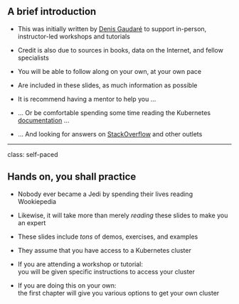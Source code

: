 ## A brief introduction

- This was initially written by [Denis Gaudaré](mailto:denisgaudare@gmail.com) to support in-person,
  instructor-led workshops and tutorials
  
- Credit is also due to sources in books, data on the Internet, and fellow specialists

- You will be able to follow along on your own, at your own pace

- Are included in these slides, as much information as possible

- It is recommend having a mentor to help you ...

- ... Or be comfortable spending some time reading the Kubernetes [documentation](https://kubernetes.io/docs/) ...

- ... And looking for answers on [StackOverflow](http://stackoverflow.com/questions/tagged/kubernetes) and other outlets

---

class: self-paced

## Hands on, you shall practice

- Nobody ever became a Jedi by spending their lives reading Wookiepedia

- Likewise, it will take more than merely *reading* these slides
  to make you an expert

- These slides include *tons* of demos, exercises, and examples

- They assume that you have access to a Kubernetes cluster

- If you are attending a workshop or tutorial:
  <br/>you will be given specific instructions to access your cluster

- If you are doing this on your own:
  <br/>the first chapter will give you various options to get your own cluster

